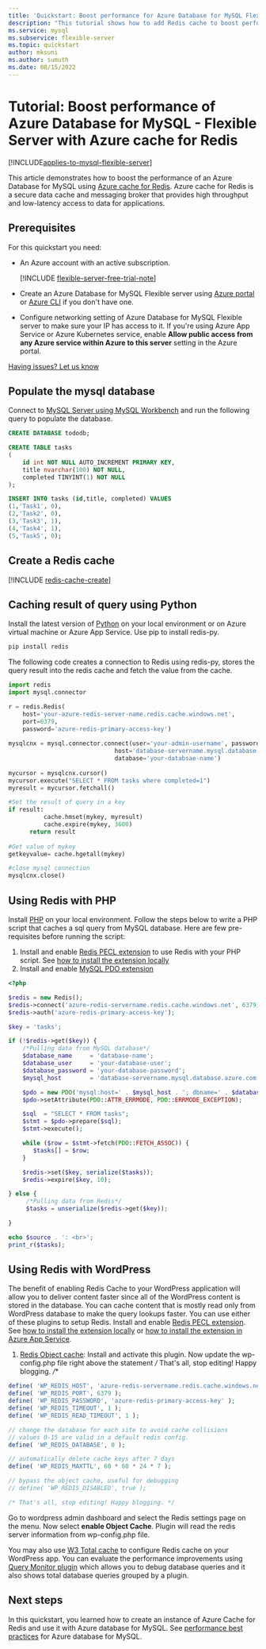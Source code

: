 ```yaml
---
title: 'Quickstart: Boost performance for Azure Database for MySQL Flexible Server with Redis'
description: "This tutorial shows how to add Redis cache to boost performance for your Azure Database for MySQL Flexible Server."
ms.service: mysql
ms.subservice: flexible-server
ms.topic: quickstart
author: mksuni
ms.author: sumuth 
ms.date: 08/15/2022
---
```


# Tutorial: Boost performance of Azure Database for MySQL - Flexible Server with Azure cache for Redis 

[!INCLUDE[applies-to-mysql-flexible-server](../includes/applies-to-mysql-flexible-server.md)]

This article demonstrates how to boost the performance of an Azure Database for MySQL using [Azure cache for Redis](../../azure-cache-for-redis/cache-overview.md). Azure cache for Redis is a secure data cache and messaging broker that provides high throughput and low-latency access to data for applications.

## Prerequisites

For this quickstart you need:

- An Azure account with an active subscription. 

    [!INCLUDE [flexible-server-free-trial-note](../includes/flexible-server-free-trial-note.md)]
- Create an Azure Database for MySQL Flexible server using [Azure portal](./quickstart-create-server-portal.md) <br/> or [Azure CLI](./quickstart-create-server-cli.md) if you don't have one.
- Configure networking setting of Azure Database for MySQL Flexible server to make sure your IP has access to it. If you're using Azure App Service or Azure Kubernetes service, enable **Allow public access from any Azure service within Azure to this server** setting in the Azure portal. 

[Having issues? Let us know](https://github.com/MicrosoftDocs/azure-docs/issues)

## Populate the mysql database

Connect to [MySQL Server using MySQL Workbench](connect-workbench.md) and run the following query to populate the database. 

```sql
CREATE DATABASE tododb;

CREATE TABLE tasks
(
	id int NOT NULL AUTO_INCREMENT PRIMARY KEY,
	title nvarchar(100) NOT NULL,
	completed TINYINT(1) NOT NULL
);

INSERT INTO tasks (id,title, completed) VALUES
(1,'Task1', 0),
(2,'Task2', 0),
(3,'Task3', 1),
(4,'Task4', 1),
(5,'Task5', 0);

```

## Create a Redis cache 
[!INCLUDE [redis-cache-create](../../azure-cache-for-redis/includes/redis-cache-create.md)]

## Caching result of query using Python 
Install the latest version of [Python](https://www.python.org/) on your local environment or on Azure virtual machine or Azure App Service. Use pip to install redis-py.

```python
pip install redis
```
The following code creates a connection to Redis using redis-py, stores the query result into the redis cache and fetch the value from the cache.

```python
import redis
import mysql.connector

r = redis.Redis(
    host='your-azure-redis-server-name.redis.cache.windows.net',
    port=6379, 
    password='azure-redis-primary-access-key')
    
mysqlcnx = mysql.connector.connect(user='your-admin-username', password='db-user-password',
                              host='database-servername.mysql.database.azure.com',
                              database='your-databsae-name')
			      
mycursor = mysqlcnx.cursor()
mycursor.execute("SELECT * FROM tasks where completed=1")
myresult = mycursor.fetchall()

#Set the result of query in a key 
if result:
          cache.hmset(mykey, myresult)
          cache.expire(mykey, 3600)
      return result
      
#Get value of mykey
getkeyvalue= cache.hgetall(mykey)

#close mysql connection
mysqlcnx.close()
```

## Using Redis with PHP
Install [PHP](https://www.php.net/manual/en/install.php) on your local environment. Follow the steps below to write a PHP script that caches a sql query from MySQL database. Here are few pre-requisites before running the script:
1. Install and enable [Redis PECL extension](https://pecl.php.net/package/redis) to use Redis with your PHP script. See [how to install the extension locally](https://github.com/phpredis/phpredis/blob/develop/INSTALL.md) 
2. Install and enable [MySQL PDO extension](https://www.php.net/manual/en/ref.pdo-mysql.php)

```php
<?php

$redis = new Redis();
$redis->connect('azure-redis-servername.redis.cache.windows.net', 6379);
$redis->auth('azure-redis-primary-access-key');

$key = 'tasks';

if (!$redis->get($key)) {
    /*Pulling data from MySQL database*/
    $database_name     = 'database-name';
    $database_user     = 'your-database-user';
    $database_password = 'your-database-password';
    $mysql_host        = 'database-servername.mysql.database.azure.com';

    $pdo = new PDO('mysql:host=' . $mysql_host . '; dbname=' . $database_name, $database_user, $database_password);
    $pdo->setAttribute(PDO::ATTR_ERRMODE, PDO::ERRMODE_EXCEPTION);

    $sql  = "SELECT * FROM tasks";
    $stmt = $pdo->prepare($sql);
    $stmt->execute();

    while ($row = $stmt->fetch(PDO::FETCH_ASSOC)) {
       $tasks[] = $row;
    }

    $redis->set($key, serialize($tasks));
    $redis->expire($key, 10);

} else {
     /*Pulling data from Redis*/
     $tasks = unserialize($redis->get($key));

}

echo $source . ': <br>';
print_r($tasks);
```

## Using Redis with WordPress
 
The benefit of enabling Redis Cache to your WordPress application will allow you to deliver content faster since all of the WordPress content is stored in the database. You can cache content that is mostly read only from WordPress database to make the query lookups faster. You can use either of these plugins to setup Redis.  Install and enable [Redis PECL extension](https://pecl.php.net/package/redis). See [how to install the extension locally](https://github.com/phpredis/phpredis/blob/develop/INSTALL.md) or [how to install the extension in Azure App Service](../../app-service/configure-language-php.md).

1. [Redis Object cache](https://wordpress.org/plugins/redis-cache/): Install and activate this plugin. Now update the wp-config.php file right above the statement */* That's all, stop editing! Happy blogging. */**

```php
define( 'WP_REDIS_HOST', 'azure-redis-servername.redis.cache.windows.net' );
define( 'WP_REDIS_PORT', 6379 );
define( 'WP_REDIS_PASSWORD', 'azure-redis-primary-access-key' );
define( 'WP_REDIS_TIMEOUT', 1 );
define( 'WP_REDIS_READ_TIMEOUT', 1 );

// change the database for each site to avoid cache collisions
// values 0-15 are valid in a default redis config.
define( 'WP_REDIS_DATABASE', 0 );

// automatically delete cache keys after 7 days
define( 'WP_REDIS_MAXTTL', 60 * 60 * 24 * 7 );

// bypass the object cache, useful for debugging
// define( 'WP_REDIS_DISABLED', true );

/* That's all, stop editing! Happy blogging. */

```
Go to wordpress admin dashboard and select the Redis settings page on the menu. Now select **enable Object Cache**. Plugin will read the redis server information from wp-config.php file.

You may also use [W3 Total cache](https://wordpress.org/plugins/w3-total-cache/) to configure Redis cache on your WordPress app. You can evaluate the performance improvements using [Query Monitor plugin](https://wordpress.org/plugins/query-monitor/) which allows you to debug database queries and it also shows total database queries grouped by a plugin.  
    
## Next steps

In this quickstart, you learned how to create an instance of Azure Cache for Redis and use it with Azure database for MySQL. See [performance best practices](../single-server/concept-performance-best-practices.md) for Azure database for MySQL.
